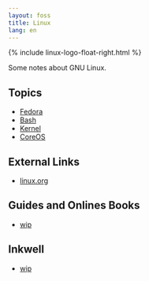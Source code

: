 ```yaml
---
layout: foss
title: Linux
lang: en
---
```

{% include linux-logo-float-right.html %}

Some notes about GNU Linux.

<!-- First Row -->
<div class="row">

<!-- First Column -->
<div class="col">
  <h2>Topics</h2>

  <ul>
    <li><a href="fedora/index.html">Fedora</a></li>
    <li><a href="bash/index.html">Bash</a></li>
    <li><a href="kernel/index.html">Kernel</a></li>
    <li><a href="coreos/index.html">CoreOS</a></li>
  </ul>
</div>

<!-- Second Column -->
<div class="col">
  <h2>External Links</h2>
  <ul>
    <li><a href="https://www.linux.org/">linux.org</a></li>
  </ul>

  <h2>Guides and Onlines Books</h2>
  <ul>
    <li><a href="#">wip</a></li>
  </ul>
</div>

</div>


<!-- Second Row -->

<!-- First Column -->
<div class="col">
  <h2>Inkwell</h2>
  <ul>
    <li><a href="#" class="text-danger">wip</a></li>
  </ul>
</div>


